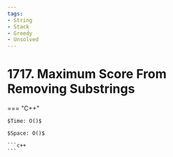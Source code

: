 ```yaml
---
tags:
- String
- Stack
- Greedy
- Unsolved
---
```



# 1717. Maximum Score From Removing Substrings

=== "C++"

    $Time: O()$

    $Space: O()$

    ```c++
    ```